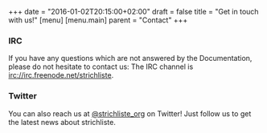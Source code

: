 +++
date = "2016-01-02T20:15:00+02:00"
draft = false
title = "Get in touch with us!"
[menu]
  [menu.main]
    parent = "Contact"
+++

### IRC

If you have any questions which are not answered by the Documentation, please do not hesitate to contact us:
The IRC channel is [irc://irc.freenode.net/strichliste](http://webchat.freenode.net/?channels=strichliste).

### Twitter

You can also reach us at [@strichliste_org](https://twitter.com/strichliste_org) on Twitter! Just follow us to get the latest news about strichliste.
